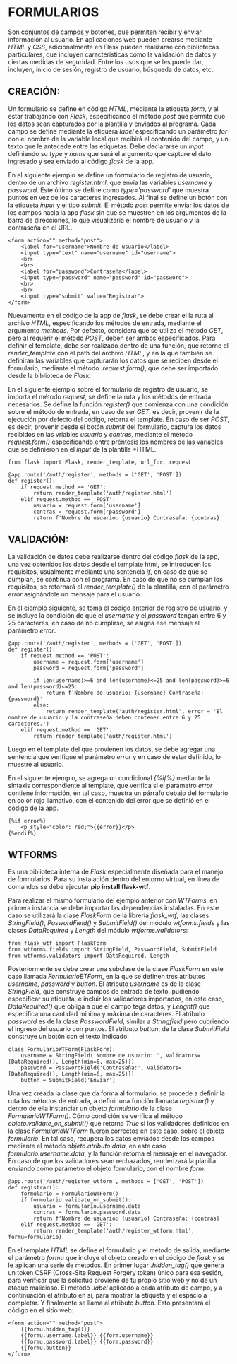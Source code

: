 # FORMULARIOS
Son conjuntos de campos y botones, que permiten recibir y enviar información al usuario. En aplicaciones web pueden crearse mediante *HTML* y *CSS*, adicionalmente en Flask pueden realizarse con bibliotecas particulares, que incluyen características como la validación de datos y ciertas medidas de seguridad. Entre los usos que se les puede dar, incluyen, inicio de sesión, registro de usuario, búsqueda de datos, etc.

## CREACIÓN:
Un formulario se define en código *HTML*, mediante la etiqueta *form*, y al estar trabajando con *Flask*, especificando el método *post* que permite que los datos sean capturados por la plantilla y enviados al programa. Cada campo se define mediante la etiquera *label* especificando un parámetro *for* con el nombre de la variable local que recibirá el contenido del campo, y un texto que le antecede entre las etiquetas. Debe declararse un *input* definiendo su *type* y *name* que será el argumento que capture el dato ingresado y sea enviado al código *flask* de la app. 

En el siguiente ejemplo se define un formulario de registro de usuario, dentro de un archivo *register.html*, que envía las variables *username* y *password*. Este último se define como *type='password'* que muestra puntos en vez de los caracteres ingresados. Al final se define un botón con la etiqueta *input* y el tipo *submit*. El método *post* permite enviar los datos de los campos hacia la app *flask* sin que se muestren en los argumentos de la barra de direcciones, lo que visualizaría el nombre de usuario y la contraseña en el URL. 

    <form action="" method="post">
        <label for="username">Nombre de usuario</label>
        <input type="text" name="username" id="username">
        <br>
        <br>
        <label for="password">Contraseña</label>
        <input type="password" name="password" id="password">
        <br>
        <br>
        <input type="submit" value="Registrar">
    </form>

Nuevamente en el código de la app de *flask*, se debe crear el la ruta al archivo *HTML*, especificando los métodos de entrada, mediante el argumento *methods*. Por defecto, considera que se utiliza el método *GET*, pero al requerir el método *POST*, deben ser ambos especificados. Para definir el template, debe ser realizado dentro de una función, que retorne el *render_template* con el path del archivo *HTML*, y en la que también se definiran las variables que capturarán los datos que se reciben desde el formulario, mediante el método *.request.form()*, que debe ser importado desde la biblioteca de *Flask*. 

En el siguiente ejemplo sobre el formulario de registro de usuario, se importa el método *request*, se define la ruta y los métodos de entrada necesarios. Se define la función *register()* que comienza con una condición sobre el método de entrada, en caso de ser *GET*, es decir, provenir de la ejecución por defecto del código, retorna el template. En caso de ser *POST*, es decir, provenir desde el botón *submit* del formulario, captura los datos recibidos en las vriables *usuario* y *contras*, mediante el método *request.form()* especificando entre préntesis los nombres de las variables que se definieron en el *input* de la plantilla *HTML.  

    from flask import Flask, render_template, url_for, request

    @app.route('/auth/register', methods = ['GET', 'POST'])
    def register():
        if request.method == 'GET':
            return render_template('auth/register.html')
        elif request.method == 'POST':
            usuario = request.form['username']
            contras = request.form['password']
            return f'Nombre de usuario: {usuario} Contraseña: {contras}'

## VALIDACIÓN:
La validación de datos debe realizarse dentro del código *flask* de la app, una vez obtenidos los datos desde el template html, se introducen los requisitos, usualmente mediante una sentencia *if*, en caso de que se cumplan, se continúa con el programa. En caso de que no se cumplan los requisitos, se retornará el *render_template()* de la plantilla, con el parámetro *error* asignándole un mensaje para el usuario.

En el ejemplo siguiente, se toma el código anterior de registro de usuario, y se incluye la condición de que el *username* y el *password* tengan entre 6 y 25 caracteres, en caso de no cumplirse, se asigna ese mensaje al parámetro *error*.


    @app.route('/auth/register', methods = ['GET', 'POST'])
    def register():
        if request.method == 'POST':
            username = request.form['username']
            password = request.form['password']

            if len(username)>=6 and len(username)<=25 and len(password)>=6 and len(password)<=25:
                return f'Nombre de usuario: {username} Contraseña: {password}'
            else: 
                return render_template('auth/register.html', error = 'El nombre de usuario y la contraseña deben contener entre 6 y 25 caracteres.')    
        elif request.method == 'GET':
            return render_template('auth/register.html')

Luego en el template del que provienen los datos, se debe agregar una sentencia que verifique el parámetro *error* y en caso de estar definido, lo muestre al usuario.

En el siguiente ejemplo, se agrega un condicional *{%if%}* mediante la sintaxis correspondiente al template, que verifica si el parámetro *error* contiene información, en tal caso, muestra un párrafo debajo del formulario en color rojo llamativo, con el contenido del error que se definió en el código de la app.

    {%if error%}
        <p style="color: red;">{{error}}</p>
    {%endif%}

## WTFORMS
Es una biblioteca interna de *Flask* especialmente diseñada para el manejo de formularios. Para su instalación dentro del entorno virtual, en línea de comandos se debe ejecutar **pip install flask-wtf**.

Para realizar el mismo formulario del ejemplo anterior con *WTForms*, en primera instancia se debe importar las dependencias instaladas. En este caso se utilizará la clase *FlaskForm* de la librería *flask_wtf*, las clases *StringField()*, *PaswordField()* y *SubmitField()* del módulo *wtforms.fields* y las clases *DataRequired* y *Length* del módulo *wtforms.validators*:

    from flask_wtf import FlaskForm
    from wtforms.fields import StringField, PasswordField, SubmitField
    from wtforms.validators import DataRequired, Length

Posteriormente se debe crear una subclase de la clase *FlaskForm* en este caso llamada *FormularioETForm*, en la que se definen tres atributos *username*, *password* y *button*. El atributo *username* es de la clase *StringField*, que construye campos de entrada de texto, pudiendo especificar su etiqueta, e incluir los validadores importados, en este caso, *DataRequired()* que obliga a que el campo tega datos, y *Lenght()* que especifica una cantidad mínima y máxima de caracteres. El atributo *password* es de la clase *PasswordField*, similar a *Stringfield* pero cubriendo el ingreso del usuario con puntos. El atributo *button*, de la clase *SubmitField* construye un botón con el texto indicado:

    class FormularioWTForm(FlaskForm):
        username = StringField('Nombre de usuario: ', validators= [DataRequired(), Length(min=6, max=25)])
        password = PasswordField('Contraseña:', validators= [DataRequired(), Length(min=6, max=25)])
        button = SubmitField('Enviar')

Una vez creada la clase que da forma al formulario, se procede a definir la ruta los métodos de entrada, a definir una función llamada *registrar()* y dentro de ella instanciar un objeto *formulario* de la clase *FormularioWTForm()*. Cómo condición se verifica el método *objeto.validate_on_submit()* que retorna *True* si los validadores definidos en la clase *FormularioWTForm* fueron correctos en este caso, sobre el objeto *formulario*. En tal caso, recupera los datos enviados desde los campos mediante el método *objeto.atributo.data*, en este caso *formulario.username.data*, y la función retorna el mensaje en el navegador. En caso de que los validadores sean rechazados, renderizará la planilla enviando como parámetro el objeto formulario, con el nombre *form*: 

    @app.route('/auth/register_wtform', methods = ['GET', 'POST'])
    def registrar():
        formulario = FormularioWTForm()
        if formulario.validate_on_submit():
            usuario = formulario.username.data
            contras = formulario.password.data
            return f'Nombre de usuario: {usuario} Contraseña: {contras}'
        elif request.method == 'GET':
            return render_template('auth/register_wtform.html', formu=formulario)   

En el template *HTML* se define el formulario y el método de salida, mediante el parámetro *formu* que incluye el objeto creado en el código de *flask* y se le aplican una serie de métodos. En primer lugar *.hidden_tag()* que genera un token CSRF (Cross-Site Request Forgery token) único para esa sesión, para verificar que la solicitud proviene de tu propio sitio web y no de un ataque malicioso. El método *.label* aplicado a cada atributo de campo, y a continuación el atributo en sí, para mostrar la etiqueta y el espacio a completar. Y finalmente se llama al atributo *button*. Esto presentará el código en el sitio web:

    <form action="" method="post">
        {{formu.hidden_tag()}}
        {{formu.username.label}} {{form.username}}
        {{formu.password.label}} {{form.password}}
        {{formu.button}}
    </form>
